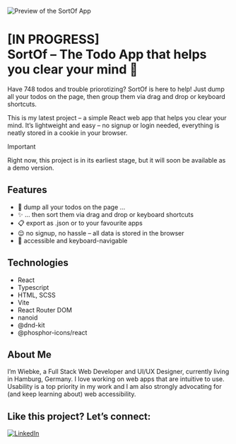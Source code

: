 ![Preview of the SortOf App](https://repository-images.githubusercontent.com/889601823/b748c6a2-bc09-44db-a7b6-14da81d2deae)

# [IN PROGRESS] <br />SortOf – The Todo App that helps you clear your mind 👏

Have 748 todos and trouble priorotizing? SortOf is here to help! Just dump all your todos on the page, then group them via drag and drop or keyboard shortcuts.

This is my latest project – a simple React web app that helps you clear your mind. It’s lightweight and easy – no signup or login needed, everything is neatly stored in a cookie in your browser.

> [!IMPORTANT]
> Right now, this project is in its earliest stage, but it will soon be available as a demo version.

## Features

- 👏 dump all your todos on the page …
- ✨ … then sort them via drag and drop or keyboard shortcuts
- 📋 export as .json or to your favourite apps
- 😌 no signup, no hassle – all data is stored in the browser
- 🌈 accessible and keyboard-navigable

## Technologies

- React
- Typescript
- HTML, SCSS
- Vite
- React Router DOM
- nanoid
- @dnd-kit
- @phosphor-icons/react

## About Me

I’m Wiebke, a Full Stack Web Developer and UI/UX Designer, currently living in Hamburg, Germany. I love working on web apps that are intuitive to use. Usability is a top priority in my work and I am also strongly advocating for (and keep learning about) web accessibility.

## Like this project? Let’s connect:

<a href="https://linkedin.com/in/fraulueneburg" target="_blank">
<img alt="LinkedIn" src="https://img.shields.io/badge/-linkedin-1572B6?&style=for-the-badge&logo=css3&logoColor=white" />
</a>
